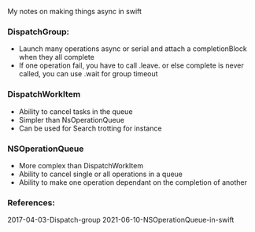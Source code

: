 My notes on making things async in swift <!--more-->

### DispatchGroup:
- Launch many operations async or serial and attach a completionBlock when they all complete
- If one operation fail, you have to call .leave. or else complete is never called, you can use .wait for group timeout

### DispatchWorkItem
- Ability to cancel tasks in the queue
- Simpler than NsOperationQueue
- Can be used for Search trotting for instance

### NSOperationQueue
- More complex than DispatchWorkItem
- Ability to cancel single or all operations in a queue
- Ability to make one operation dependant on the completion of another

### References:
2017-04-03-Dispatch-group
2021-06-10-NSOperationQueue-in-swift
